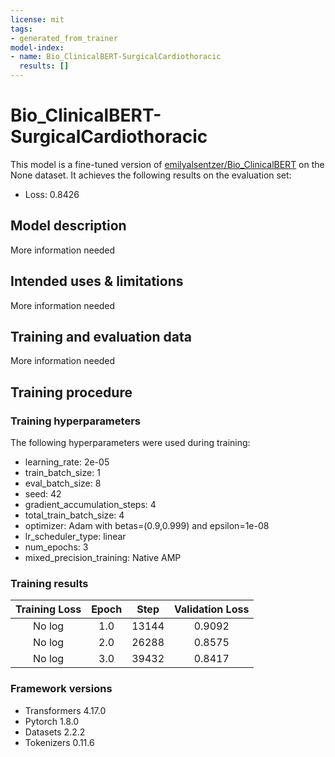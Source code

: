 ```yaml
---
license: mit
tags:
- generated_from_trainer
model-index:
- name: Bio_ClinicalBERT-SurgicalCardiothoracic
  results: []
---
```


<!-- This model card has been generated automatically according to the information the Trainer had access to. You
should probably proofread and complete it, then remove this comment. -->

# Bio_ClinicalBERT-SurgicalCardiothoracic

This model is a fine-tuned version of [emilyalsentzer/Bio_ClinicalBERT](https://huggingface.co/emilyalsentzer/Bio_ClinicalBERT) on the None dataset.
It achieves the following results on the evaluation set:
- Loss: 0.8426

## Model description

More information needed

## Intended uses & limitations

More information needed

## Training and evaluation data

More information needed

## Training procedure

### Training hyperparameters

The following hyperparameters were used during training:
- learning_rate: 2e-05
- train_batch_size: 1
- eval_batch_size: 8
- seed: 42
- gradient_accumulation_steps: 4
- total_train_batch_size: 4
- optimizer: Adam with betas=(0.9,0.999) and epsilon=1e-08
- lr_scheduler_type: linear
- num_epochs: 3
- mixed_precision_training: Native AMP

### Training results

| Training Loss | Epoch | Step  | Validation Loss |
|:-------------:|:-----:|:-----:|:---------------:|
| No log        | 1.0   | 13144 | 0.9092          |
| No log        | 2.0   | 26288 | 0.8575          |
| No log        | 3.0   | 39432 | 0.8417          |


### Framework versions

- Transformers 4.17.0
- Pytorch 1.8.0
- Datasets 2.2.2
- Tokenizers 0.11.6
